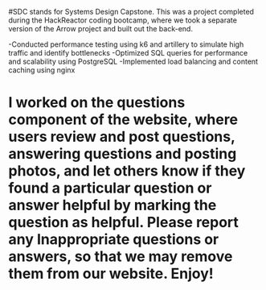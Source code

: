 #SDC stands for Systems Design Capstone. This was a project completed during the HackReactor coding bootcamp, where we took a separate version of the Arrow project and built out the back-end.

-Conducted performance testing using k6 and artillery to simulate high traffic and identify bottlenecks
-Optimized SQL queries for performance and scalability using PostgreSQL 
-Implemented load balancing and content caching using nginx

# I worked on the questions component of the website, where users review and post questions, answering questions and posting photos, and let others know if they found a particular question or answer helpful by marking the question as helpful. Please report any Inappropriate questions or answers, so that we may remove them from our website. Enjoy!



